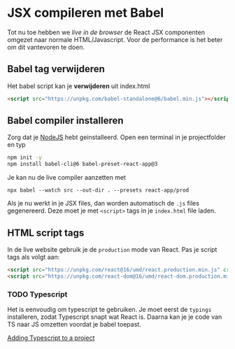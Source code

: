 # JSX compileren met Babel

Tot nu toe hebben we *live in de browser* de React JSX componenten omgezet naar normale HTML/Javascript. Voor de performance is het beter om dit vantevoren te doen.

## Babel tag verwijderen

Het babel script kan je **verwijderen** uit index.html
```html
<script src="https://unpkg.com/babel-standalone@6/babel.min.js"></script>
```

## Babel compiler installeren

Zorg dat je [NodeJS](https://nodejs.org/en/) hebt geinstalleerd. Open een terminal in je projectfolder en typ
```bash
npm init -y
npm install babel-cli@6 babel-preset-react-app@3
```
Je kan nu de live compiler aanzetten met
```
npx babel --watch src --out-dir . --presets react-app/prod 
```
Als je nu werkt in je JSX files, dan worden automatisch de `.js` files gegenereerd. Deze moet je met `<script>` tags in je `index.html` file laden.

## HTML script tags

In de live website gebruik je de `production` mode van React. Pas je script tags als volgt aan:
```html
<script src="https://unpkg.com/react@16/umd/react.production.min.js" crossorigin></script>
<script src="https://unpkg.com/react-dom@16/umd/react-dom.production.min.js" crossorigin></script>
```

### TODO Typescript

Het is eenvoudig om typescript te gebruiken. Je moet eerst de `typings` installeren, zodat Typescript snapt wat React is. Daarna kan je je code van TS naar JS omzetten voordat je babel toepast.

[Adding Typescript to a project](https://reactjs.org/docs/static-type-checking.html#adding-typescript-to-a-project)
